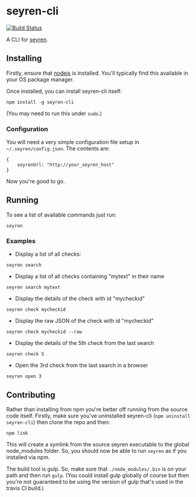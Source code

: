 seyren-cli
==========
[![Build Status](https://travis-ci.org/kelveden/seyren-cli.png?branch=master)](https://travis-ci.org/kelveden/seyren-cli)

A CLI for [seyren](https://github.com/scobal/seyren).

Installing
----------
Firstly, ensure that [nodejs](http://nodejs.org/) is installed. You'll typically find this
available in your OS package manager.

Once installed, you can install seyren-cli itself:

```
npm install -g seyren-cli
```

(You may need to run this under `sudo`.)

### Configuration
You will need a very simple configuration file setup in `~/.seyren/config.json`. The contents are:

```
{
    seyrenUrl: "http://your_seyren_host"
}
```

Now you're good to go.

Running
-------
To see a list of available commands just run:

```
seyren
```

### Examples
 * Display a list of all checks:

```
seyren search
```

 * Display a list of all checks containing "mytext" in their name

```
seyren search mytext
```

 * Display the details of the check with id "mycheckid"

```
seyren check mycheckid
```

 * Display the raw JSON of the check with id "mycheckid"

```
seyren check mycheckid --raw
```

 * Display the details of the 5th check from the last search

```
seyren check 5
```

 * Open the 3rd check from the last search in a browser

```
seyren open 3
```

Contributing
------------
Rather than installing from npm you're better off running from the source code itself. Firstly, make sure you've uninstalled seyren-cli (`npm uninstall seyren-cli`) then clone the repo and then:

```
npm link
```

This will create a symlink from the source seyren executable to the global node_modules folder. So, you should now be able to run `seyren` as if you installed via npm.

The build tool is gulp. So, make sure that `./node_modules/.bin` is on your path and then run `gulp`. (You could install gulp globally of course but then you're not guaranteed to be using the version of gulp that's used in the travis CI build.) 
